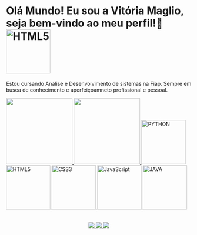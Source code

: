 # Olá Mundo! Eu sou a Vitória Maglio, seja bem-vindo ao meu perfil!👋 <img src="https://img.icons8.com/?size=100&id=cLlT6zlyUlSA&format=png&color=000000" width="120" alt="HTML5">

Estou cursando Análise e Desenvolvimento de sistemas na Fiap.
Sempre em busca de conhecimento e aperfeiçoamneto profissional e pessoal.



<table>
  <a href="https://github.com/leehxd">
  <img height="180em" src="https://github-readme-stats.vercel.app/api?username=VitoriaMaglio&show_icons=true&theme=tokyonight&include_all_commits=true&count_private=true"/>
  <img height="180em" src="https://github-readme-stats.vercel.app/api/top-langs/?username=VitoriaMaglio&layout=compact&langs_count=6&theme=tokyonight"/>

  <img src="https://img.icons8.com/?size=100&id=hGdCwhSHUe6L&format=png&color=000000" width="120" alt="PYTHON">
  <img src="https://img.icons8.com/color/2x/html-5.png" width="120" alt="HTML5">
  <img src="https://img.icons8.com/color/2x/css3.png" width="120" alt="CSS3">
  <img src="https://static.vecteezy.com/system/resources/previews/027/127/560/non_2x/javascript-logo-javascript-icon-transparent-free-png.png" width="120" alt="JavaScript">
  <img src="https://img.icons8.com/?size=100&id=13679&format=png&color=000000" width="120" alt="JAVA">
 
  </a>
</table>

<div style="text-align: center;"> 
  <a href="https://www.instagram.com/vi.maglio/" target="_blank">
    <img src="https://img.shields.io/badge/-Instagram-%23E4405F?style=for-the-badge&logo=instagram&logoColor=white">
  </a>
  
  <a href="mailto:vitoriamaglii@gmail.com" target="_blank">
    <img src="https://img.shields.io/badge/-Gmail-%23333?style=for-the-badge&logo=gmail&logoColor=white">
  </a>
  
  <a href="https://www.linkedin.com/in/vit%C3%B3ria-valentina-maglio-8379a2354/" target="_blank">
    <img src="https://img.shields.io/badge/-LinkedIn-%230077B5?style=for-the-badge&logo=linkedin&logoColor=white">
  </a> 
</div>



